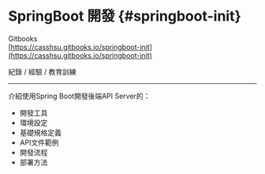 # SpringBoot 開發 {#springboot-init}

Gitbooks  
[https://casshsu.gitbooks.io/springboot-init](https://casshsu.gitbooks.io/springboot-init)

紀錄 / 經驗 / 教育訓練

---

介紹使用Spring Boot開發後端API Server的：

* 開發工具
* 環境設定
* 基礎規格定義
* API文件範例
* 開發流程
* 部署方法




